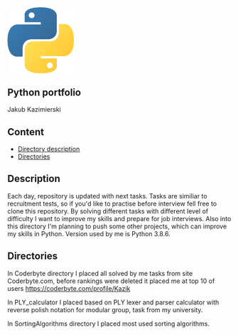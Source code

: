 <img align="center" alt="Python" width="150px" src="./logo.png" />

## Python portfolio
Jakub Kazimierski 

## Content

* [Directory description](#Description)
* [Directories](#Directories)


## Description

Each day, repository is updated with next tasks. Tasks are similiar to recruitment tests, so if you'd like to practise before interview fell free to clone this repository. By solving different tasks with different level of difficulty I want to improve my skills and prepare for job interviews. Also into this directory I'm planning to push some other projects, which can improve my skills in Python. Version used by me is Python 3.8.6.

## Directories

In Coderbyte directory I placed all solved by me tasks from site Coderbyte.com, before rankings were deleted
it placed me at top 10 of users https://coderbyte.com/profile/Kazik

In PLY_calculator I placed based on PLY lexer and parser calculator with reverse polish notation for modular group, task from my university.

In SortingAlgorithms directory I placed most used sorting algorithms.

